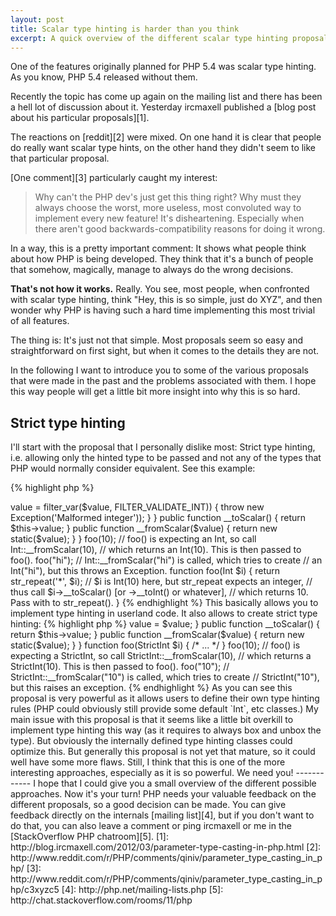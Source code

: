```yaml
---
layout: post
title: Scalar type hinting is harder than you think
excerpt: A quick overview of the different scalar type hinting proposals and why PHP is having such a hard time deciding.
---
```

One of the features originally planned for PHP 5.4 was scalar type hinting. As you know, PHP 5.4 released without them.

Recently the topic has come up again on the mailing list and there has been a hell lot of discussion about it. Yesterday
ircmaxell published a [blog post about his particular proposals][1].

The reactions on [reddit][2] were mixed. On one hand it is clear that people do really want scalar type hints, on the
other hand they didn't seem to like that particular proposal.

[One comment][3] particularly caught my interest:

> Why can't the PHP dev's just get this thing right? Why must they always choose the worst, more useless, most
> convoluted way to implement every new feature! It's disheartening. Especially when there aren't good
> backwards-compatibility reasons for doing it wrong.

In a way, this is a pretty important comment: It shows what people think about how PHP is being developed. They think
that it's a bunch of people that somehow, magically, manage to always do the wrong decisions.

**That's not how it works.** Really. You see, most people, when confronted with scalar type hinting, think "Hey, this is
so simple, just do XYZ", and then wonder why PHP is having such a hard time implementing this most trivial of all
features.

The thing is: It's just not that simple. Most proposals seem so easy and straightforward on first sight, but when it
comes to the details they are not.

In the following I want to introduce you to some of the various proposals that were made in the past and the problems
associated with them. I hope this way people will get a little bit more insight into why this is so hard.

Strict type hinting
-------------------

I'll start with the proposal that I personally dislike most: Strict type hinting, i.e. allowing only the hinted type to
be passed and not any of the types that PHP would normally consider equivalent. See this example:

{% highlight php %}
<?php
function foo(int $i) { /* ... */ }

foo(1);   // works
foo(1.0); // fatal error: int expected, float given
foo("1"); // fatal error: int expected, string given
{% endhighlight %}

I think it is evident that this is not an option. One of PHP's greatest strengths is being a weakly typed language and
this proposal would turn it into a strictly typed one. This goes against the PHP philosophy and also differs from how
pretty much everything else works in PHP.

Unenforced type hinting
-----------------------

Another proposal that was made, is type hinting that isn't enforced by the engine. WTF? What would this be good for?
Basically, it would work just like doc comments (which aren't enforced either ^^), but with nicer syntax.

{% highlight php %}
<?php
function foo(int $i) { /* ... */ }

foo(1);          // works
foo(1.0);        // works
foo("1");        // works
foo(array(123);  // works
foo($iAmObject); // works
// everything works...
{% endhighlight %}

I dislike this proposal, too, for obvious reasons. For me it just doesn't make any sense to have type hints that are
ignored. Doc comments do that already well enough...

Casting weak type hinting
-------------------------

A proposal that came up recently (this is the one [introduced by ircmaxell][1]) is type hinting based on casts.

{% highlight php %}
function foo((int) $i) {
    var_dump($i);
}
foo(1);       // int(1)
foo(1.0);     // int(1)
foo("1");     // int(1)

foo(1.5);     // int(1)
foo(array()); // int(0)
foo("hi");    // int(0)
{% endhighlight %}

This is one of the more interesting proposals, for several reasons:

Firstly, it is the only proposal that can be implemented without breaking backwards compatibility at all. All other
proposals would at least break existing type hints on classes called "Int" or "String" (believe it or not, but some
people really do use classes like this...)

Secondly, the syntax makes very clear that it will cast the value. It also reuses PHP's normal cast semantics, thus
making it consistent.

But it also has some not insignificant issues:

The first one is that the syntax is simply ugly. Sure, you don't have to tell me, that's subjective and stuff like that,
but honestly, this is an important aspect to consider. Scalar type hinting will be used a lot and we shouldn't make it
ugly.

The second, by far more important issue is that PHP's cast semantics simply suck. In the above example, the first three
casts seem logical, but the three last ones are clearly broken. At least I don't want `"foobar"` or `array()` to be
valid arguments to an integer parameter. It just doesn't make sense. That's why this proposal would go hand in hand with
a change of implicit cast semantics: Whenever such a "strange" cast (one with data loss) occurs, it should throw a
notice. This again would be a controversial change, as it would also change stuff in other places (which is probably a
good thing though ^^). Also I would argue that just a notice is not enough and it should instead throw a recoverable
fatal error.

Also I'm not really sure as to whether we really want incoming parameters to be cast, instead of just being validated.
One argument against it is, that this approach is somewhat different from the existing `array`, `callable` and `Class`
type hints. Especially if you consider that you would now have both an `(array)` and an `array` type hint, the issue
might become more clear: When would you use one over another? When would you want the argument to be cast and when just
checked? Additionally the casts would prevent type hinted parameters to be used by reference in any reasonable manner.

Strict weak type hinting
------------------------

This leads us to another possibility, which is also my favorite: Doing weak type hints, but with stricter input
validation (and without casts).

{% highlight php %}
function foo(int $i) {
    var_dump($i);
}
foo(1);       // int(1)
foo(1.0);     // float(1.0)
foo("1");     // string(1) "1"

foo(1.5);     // fatal error: int expected, float given
foo(array()); // fatal error: int expected, array given
foo("hi");    // fatal error: int expected, string given
{% endhighlight %}

I like this proposal most, for several reasons: Firstly, it uses the "normal" type hinting syntax, not the strange
cast syntax. Secondly it has stricter validation semantics as it only lets those values through which are representable
in the hinted type without data loss. And thirdly it does not do casts, which is in line with previous type hints and
also allows references.

But it obviously also comes with problems: Again, this won't be backwards compatible as it at least will break existing
`Int` or `String` class type hints. Additionally, depending on the exact implementation, it would also make stuff like
`int` and `string` reserved keywords, thus (maybe) breaking even more stuff. Realistically though I'd say that this will
only affect a small fraction of scripts.

By the way, this proposal would be very similar to how parameters for internal functions are parsed. E.g. an int
argument of an internal function will not accept `"foobar"` and instead throw a warning.

Boxing based type hinting
-------------------------

Another very interesting idea that also came from ircmaxell is type hinting using boxing. Basically this would add
magic methods for casting objects to scalars and the other way around. Something like this (just example names):

    public function __toScalar()
    public static function __fromScalar($value)

Now see how this could be useful:

{% highlight php %}
<?php

class Int {
    protected $value;

    public function __construct($value) {
        if (false === $this->value = filter_var($value, FILTER_VALIDATE_INT)) {
            throw new Exception('Malformed integer'));
        }
    }

    public function __toScalar() {
        return $this->value;
    }

    public function __fromScalar($value) {
        return new static($value);
    }
}

foo(10); // foo() is expecting an Int, so call Int::__fromScalar(10),
         // which returns an Int(10). This is then passed to foo().

foo("hi"); // Int::__fromScalar("hi") is called, which tries to create
           // an Int("hi"), but this throws an Exception.

function foo(Int $i) {
    return str_repeat('*', $i); // $i is Int(10) here, but str_repeat expects an integer,
                                // thus call $i->__toScalar() [or ->__toInt() or whatever],
                                // which returns 10. Pass with to str_repeat().
}
{% endhighlight %}

This basically allows you to implement type hinting in userland code. It also allows to create strict type hinting:

{% highlight php %}
<?php

class StrictInt {
    protected $value;

    public function __construct($value) {
        if (!is_int($value)) {
            throw new Exception('Not an integer'));
        }

        $this->value = $value;
    }

    public function __toScalar() {
        return $this->value;
    }

    public function __fromScalar($value) {
        return new static($value);
    }
}

function foo(StrictInt $i) { /* ... */ }

foo(10); // foo() is expecting a StrictInt, so call StrictInt::__fromScalar(10),
         // which returns a StrictInt(10). This is then passed to foo().

foo("10"); // StrictInt::__fromScalar("10") is called, which tries to create
           // StrictInt("10"), but this raises an exception.
{% endhighlight %}

As you can see this proposal is very powerful as it allows users to define their own type hinting rules (PHP could
obviously still provide some default `Int`, etc classes.)

My main issue with this proposal is that it seems like a little bit overkill to implement type hinting this way (as it
requires to always box and unbox the type). But obviously the internally defined type hinting classes could optimize
this.

But generally this proposal is not yet that mature, so it could well have some more flaws. Still, I think that this is
one of the more interesting approaches, especially as it is so powerful.

We need you!
------------

I hope that I could give you a small overview of the different possible approaches.

Now it's your turn! PHP needs your valuable feedback on the different proposals, so a good decision can be made.

You can give feedback directly on the internals [mailing list][4], but if you don't want to do that, you can also
leave a comment or ping ircmaxell or me in the [StackOverflow PHP chatroom][5].

 [1]: http://blog.ircmaxell.com/2012/03/parameter-type-casting-in-php.html
 [2]: http://www.reddit.com/r/PHP/comments/qiniv/parameter_type_casting_in_php/
 [3]: http://www.reddit.com/r/PHP/comments/qiniv/parameter_type_casting_in_php/c3xyzc5
 [4]: http://php.net/mailing-lists.php
 [5]: http://chat.stackoverflow.com/rooms/11/php